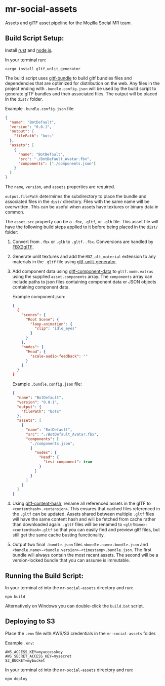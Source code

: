 # mr-social-assets

Assets and glTF asset pipeline for the Mozilla Social MR team.

## Build Script Setup:

Install [rust](https://www.rust-lang.org/install.html) and [node.js](https://nodejs.org/).

In your terminal run:

```
cargo install gltf_unlit_generator
```

The build script uses [gltf-bundle](https://github.com/MozillaReality/gltf-bundle) to build gltf bundles files and dependencies that are optimized for distribution on the web. Any files in the project ending with `.bundle.config.json` will be used by the build script to generate glTF bundles and their associated files. The output will be placed in the `dist/` folder.

Example `.bundle.config.json` file:

```json
{
  "name": "BotDefault",
  "version": "0.0.1",
  "output": {
    "filePath": "bots"
  },
  "assets": [
    {
      "name": "BotDefault",
      "src": "./BotDefault_Avatar.fbx",
      "components": ["./components.json"]
    }
  ]
}
```

The `name`, `version`, and `assets` properties are required.

`output.filePath` determines the subdirectory to place the bundle and associated files in the `dist/` directory. Files with the same name will be overwritten. This can be useful when assets have textures or binary data in common.

The `asset.src` property can be a `.fbx`, `.gltf`, or `.glb` file. This asset file will have the following build steps applied to it before being placed in the `dist/` folder:

1.  Convert from `.fbx` or `.glb` to `.gltf`. `.fbx`. Conversions are handled by [FBX2glTF](https://github.com/facebookincubator/FBX2glTF).
2.  Generate unlit textures and add the `MOZ_alt_material` extension to any materials in the `.gltf` file using [gltf-unlit-generator](https://github.com/MozillaReality/gltf-unlit-generator).
3.  Add component data using [gltf-component-data](https://github.com/MozillaReality/gltf-component-data) to `gltf.node.extras` using the supplied `asset.components` array. The `components` array can include paths to json files containing component data or JSON objects containing component data.

    Example component.json:

    ```json
    {
      {
        "scenes": {
          "Root Scene": {
            "loop-animation": {
              "clip": "idle_eyes"
            }
          }
        },
        "nodes": {
          "Head": {
            "scale-audio-feedback": ""
          }
        }
      }
    }
    ```

    Example `.bundle.config.json` file:

    ```json
    {
      "name": "BotDefault",
      "version": "0.0.1",
      "output": {
        "filePath": "bots"
      },
      "assets": [
        {
          "name": "BotDefault",
          "src": "./BotDefault_Avatar.fbx",
          "components": [
            "./components.json",
            {
              "nodes": {
                "Head": {
                  "test-component": true
                }
              }
            }
          ]
        }
      ]
    }
    ```

4.  Using [gltf-content-hash](https://github.com/MozillaReality/gltf-content-hash), rename all referenced assets in the glTF to `<contenthash>.<extension>`. This ensures that cached files referenced in the `.gltf` can be updated. Assets shared between multiple `.gltf` files will have the same content hash and will be fetched from cache rather than downloaded again. `.gltf` files will be renamed to `<gltfName>-<contentHash>.gltf` so that you can easily find and preview gltf files, but still get the same cache busting functionality.
5.  Output two final `.bundle.json` files `<bundle.name>.bundle.json` and `<bundle.name>-<bundle.version>-<timestamp>.bundle.json`. The first bundle will always contain the most recent assets. The second will be a version-locked bundle that you can assume is immutable.

## Running the Build Script:

In your terminal `cd` into the `mr-social-assets` directory and run:

```
npm build
```

Alternatively on Windows you can double-click the `build.bat` script.

## Deploying to S3

Place the `.env` file with AWS/S3 credentials in the `mr-social-assets` folder.

Example `.env`:

```
AWS_ACCESS_KEY=myaccesskey
AWS_SECRET_ACCESS_KEY=mysecret
S3_BUCKET=mybucket
```

In your terminal `cd` into the `mr-social-assets` directory and run:

```
npm deploy
```
